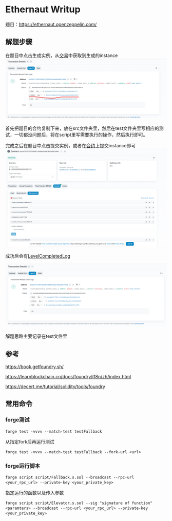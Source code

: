 # Ethernaut Writup

题目：https://ethernaut.openzeppelin.com/

## 解题步骤

在题目中点击生成实例，从[交易](https://sepolia.etherscan.io/tx/0x257c6f7e0cda98ff7f73ca13af157d1af0c7049c4b9a4bdcd14ff760b54202bd)中获取到生成的instance
![img.png](imgs/img.png)

首先把题目的合约复制下来，放在src文件夹里，然后在test文件夹里写相应的测试，一切都没问题后，将在script里写需要执行的操作，然后执行即可。

完成之后在题目中点击提交实例，或者在[合约](https://sepolia.etherscan.io/address/0xa3e7317e591d5a0f1c605be1b3ac4d2ae56104d6#writeContract)上提交instance即可
![img.png](imgs/img1.png)

成功后会有[LevelCompletedLog](https://sepolia.etherscan.io/tx/0x4d71303797a8c6452f856ada104f0f240691d5b59f827c9bf5c4ea2235ba7d86#eventlog)

![img.png](imgs/img2.png)


解题思路主要记录在test文件里


## 参考

https://book.getfoundry.sh/

https://learnblockchain.cn/docs/foundry/i18n/zh/index.html

https://decert.me/tutorial/solidity/tools/foundry

## 常用命令

### forge测试

```shell
forge test -vvvv --match-test testFallback
```

从指定fork后再运行测试

```shell
forge test -vvvv --match-test testFallback --fork-url <url>
```

### forge运行脚本

```shell
forge script script/Fallback.s.sol --broadcast --rpc-url <your_rpc_url> --private-key <your_private_key>
```

指定运行的函数以及传入参数

```shell
forge script script/Elevator.s.sol --sig "signature of function" <paramters> --broadcast --rpc-url <your_rpc_url> --private-key <your_private_key>
```
